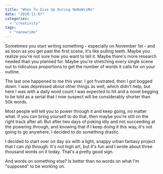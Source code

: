 ```yaml
---
title: "When To Give Up During NaNoWriMo"
date: "2010-11-07"
categories: 
  - "creativity"
tags: 
  - "nanowrimo"
---
```


Sometimes you start writing something - especially on November 1st - and as soon as you get past the first scene, it's like pulling teeth. Maybe you realize you're not sure how you want to tell it. Maybe there's more research needed than you planned for. Maybe you're stretching every single scene out to ridiculous proportions to get the number of words it calls for on your outline.

The last one happened to me this year. I got frustrated, then I got bogged down. I was depressed about other things as well, which didn't help, but here I was with a daily word count I was expected to hit and a novel begging to be told as a serial that I now suspect will be considerably shorter than 50k words.

Most people will tell you to power through it and keep going, no matter what. If you can bring yourself to do that, then maybe you're still on the right track after all. But after two days of poking idly and not succeeding at the powering through, and knowing that if I keep doing it this way, it's not going to go anywhere, I decided to do something drastic.

I decided to start over on day six with a light, snappy urban fantasy project that I can zip through. It's not high art, but it's fun and I wrote about three thousand words on it today. That's a pretty good sign.

And words on something else? Is better than no words on what I'm "supposed" to be working on.
